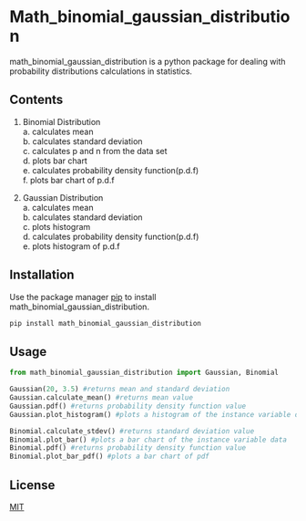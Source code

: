 # Math_binomial_gaussian_distribution
math_binomial_gaussian_distribution is a python package for dealing with probability distributions calculations in statistics. 

## Contents
1. Binomial Distribution\
  a. calculates mean\
  b. calculates standard deviation\
  c. calculates p and n from the data set\
  d. plots bar chart\
  e. calculates probability density function(p.d.f)\
  f. plots bar chart of p.d.f

2. Gaussian Distribution\
  a. calculates mean\
  b. calculates standard deviation\
  c. plots histogram\
  d. calculates probability density function(p.d.f)\
  e. plots histogram of p.d.f
  
  ## Installation
  Use the package manager [pip](https://pip.pypa.io/en/stable/) to install math_binomial_gaussian_distribution.
  
  ```bash
  pip install math_binomial_gaussian_distribution
  ```
  
 ## Usage
 
 ```python
 from math_binomial_gaussian_distribution import Gaussian, Binomial
 
 Gaussian(20, 3.5) #returns mean and standard deviation
 Gaussian.calculate_mean() #returns mean value
 Gaussian.pdf() #returns probability density function value
 Gaussian.plot_histogram() #plots a histogram of the instance variable data 
 
 Binomial.calculate_stdev() #returns standard deviation value
 Binomial.plot_bar() #plots a bar chart of the instance variable data 
 Binomial.pdf() #returns probability density function value
 Binomial.plot_bar_pdf() #plots a bar chart of pdf
 
 ```
 ## License
[MIT](https://opensource.org/licenses/MIT)
  
  
